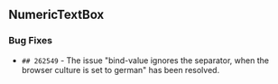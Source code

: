 ##  NumericTextBox

###    Bug Fixes

- `## 262549` - The issue "bind-value ignores the separator, when the browser culture is set to german" has been resolved.
